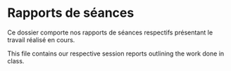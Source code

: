 # Rapports de séances
Ce dossier comporte nos rapports de séances respectifs présentant le travail réalisé en cours.

This file contains our respective session reports outlining the work done in class.
